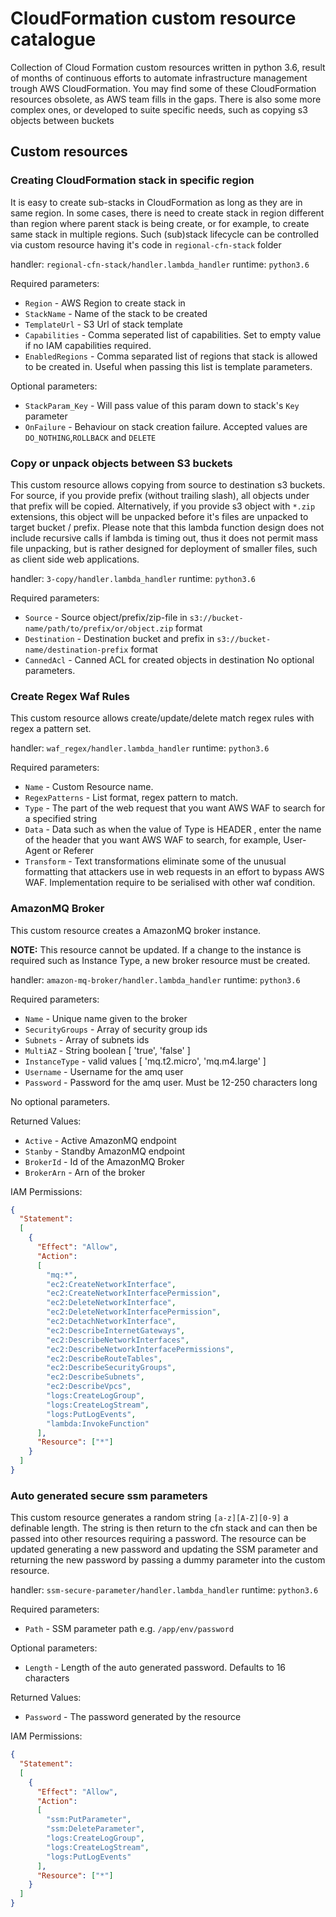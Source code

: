 # CloudFormation custom resource catalogue

Collection of Cloud Formation custom resources written in python 3.6, result
of months of continuous efforts to automate infrastructure management trough
AWS CloudFormation. You may find some of these CloudFormation resources obsolete,
as AWS team fills in the gaps. There is also some more complex ones, or developed
to suite specific needs, such as copying s3 objects between buckets

## Custom resources

### Creating CloudFormation stack in specific region

It is easy to create sub-stacks in CloudFormation as long as they are in same region.
In some cases, there is need to create stack in region different than region where
parent stack is being create, or for example, to create same stack in multiple regions.
Such (sub)stack lifecycle can be controlled via custom resource having it's code in
`regional-cfn-stack` folder

handler: `regional-cfn-stack/handler.lambda_handler`
runtime: `python3.6`

Required parameters:
- `Region` - AWS Region to create stack in
- `StackName` - Name of the stack to be created
- `TemplateUrl` - S3 Url of stack template
- `Capabilities` - Comma seperated list of capabilities. Set to empty value if no IAM capabilities required.
- `EnabledRegions` - Comma separated list of regions that stack is allowed to be created in.
 Useful when passing this list is template parameters.


Optional parameters:
- `StackParam_Key` - Will pass value of this param down to stack's `Key` parameter
- `OnFailure` - Behaviour on stack creation failure. Accepted values are `DO_NOTHING`,`ROLLBACK` and `DELETE`

### Copy or unpack objects between S3 buckets

This custom resource allows copying from source to destination s3 buckets. For source, if you provide prefix
(without trailing slash), all objects under that prefix will be copied. Alternatively, if you provide s3 object
with `*.zip` extensions, this object will be unpacked before it's files are unpacked to target bucket / prefix.
Please note that this lambda function design does not include recursive calls if lambda is timing out, thus it does not
permit mass file unpacking, but is rather designed for deployment of smaller files, such as client side web applications.

handler: `3-copy/handler.lambda_handler`
runtime:  `python3.6`

Required parameters:

- `Source` - Source object/prefix/zip-file in `s3://bucket-name/path/to/prefix/or/object.zip` format
- `Destination` - Destination bucket and prefix in `s3://bucket-name/destination-prefix` format
- `CannedAcl` - Canned ACL for created objects in destination
No optional parameters.

### Create Regex Waf Rules

This custom resource allows create/update/delete match regex rules with regex a pattern set.

handler: `waf_regex/handler.lambda_handler`
runtime: `python3.6`

Required parameters:

- `Name` - Custom Resource name.
- `RegexPatterns` - List format, regex pattern to match.
- `Type` - The part of the web request that you want AWS WAF to search for a specified string
- `Data` - Data such as when the value of Type is HEADER , enter the name of the header that you want AWS WAF to search, for example, User-Agent or Referer
- `Transform` - Text transformations eliminate some of the unusual formatting that attackers use in web requests in an effort to bypass AWS WAF.
Implementation require to be serialised with other waf condition.
### AmazonMQ Broker

This custom resource creates a AmazonMQ broker instance.

**NOTE:** This resource cannot be updated. If a change to the instance is required such as Instance Type, a new broker resource must be created.

handler: `amazon-mq-broker/handler.lambda_handler`
runtime:  `python3.6`

Required parameters:

- `Name` - Unique name given to the broker
- `SecurityGroups` - Array of security group ids
- `Subnets` - Array of subnets ids
- `MultiAZ` - String boolean [ 'true', 'false' ]
- `InstanceType` - valid values [ 'mq.t2.micro', 'mq.m4.large' ]
- `Username` - Username for the amq user
- `Password` - Password for the amq user. Must be 12-250 characters long

No optional parameters.

Returned Values:

- `Active` - Active AmazonMQ endpoint
- `Stanby` - Standby AmazonMQ endpoint
- `BrokerId` - Id of the AmazonMQ Broker
- `BrokerArn` - Arn of the broker

IAM Permissions:

```json
{
  "Statement":
  [
    {
      "Effect": "Allow",
      "Action":
      [
        "mq:*",
        "ec2:CreateNetworkInterface",
        "ec2:CreateNetworkInterfacePermission",
        "ec2:DeleteNetworkInterface",
        "ec2:DeleteNetworkInterfacePermission",
        "ec2:DetachNetworkInterface",
        "ec2:DescribeInternetGateways",
        "ec2:DescribeNetworkInterfaces",
        "ec2:DescribeNetworkInterfacePermissions",
        "ec2:DescribeRouteTables",
        "ec2:DescribeSecurityGroups",
        "ec2:DescribeSubnets",
        "ec2:DescribeVpcs",
        "logs:CreateLogGroup",
        "logs:CreateLogStream",
        "logs:PutLogEvents",
        "lambda:InvokeFunction"
      ],
      "Resource": ["*"]
    }
  ]
}
```

### Auto generated secure ssm parameters

This custom resource generates a random string `[a-z][A-Z][0-9]` a definable length. The string is then return to the cfn stack and can then be passed into other resources requiring a password. The resource can be updated generating a new password and updating the SSM parameter and returning the new password by passing a dummy parameter into the custom resource.

handler: `ssm-secure-parameter/handler.lambda_handler`
runtime:  `python3.6`

Required parameters:

- `Path` - SSM parameter path e.g. `/app/env/password`

Optional parameters:

- `Length` - Length of the auto generated password. Defaults to 16 characters

Returned Values:

- `Password` - The password generated by the resource

IAM Permissions:

```json
{
  "Statement":
  [
    {
      "Effect": "Allow",
      "Action":
      [
        "ssm:PutParameter",
        "ssm:DeleteParameter",
        "logs:CreateLogGroup",
        "logs:CreateLogStream",
        "logs:PutLogEvents"
      ],
      "Resource": ["*"]
    }
  ]
}
```
